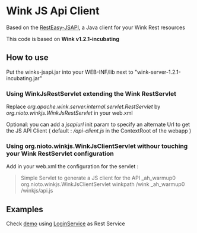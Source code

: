 Wink JS Api Client
==================
 
 Based on the [RestEasy-JSAPI](http://docs.jboss.org/resteasy/2.0.0.GA/userguide/html/AJAX_Client.html), a Java client for your Wink Rest resources
 

This code is based on **Wink v1.2.1-incubating**

How to use
----------

Put the winks-jsapi.jar into your WEB-INF/lib next to "wink-server-1.2.1-incubating.jar"

### Using WinkJsRestServlet extending the Wink RestServlet

Replace *org.apache.wink.server.internal.servlet.RestServlet* by *org.nioto.winkjs.WinkJsRestServlet* in your web.xml 

Optional: you can add a *jsapiurl* init param to specify an alternate Url to get the JS API Client ( default : */api-client.js* in the ContextRoot of the webapp )

### Using org.nioto.winkjs.WinkJsClientServlet withour touching your Wink RestServlet configuration

Add in your web.xml the configuration for the servlet :

> <servlet>
>  <description>Simple Servlet to generate a JS client for the API</description>
>  <servlet-name>_ah_warmup0</servlet-name>
>  <servlet-class>org.nioto.winkjs.WinkJsClientServlet</servlet-class>
>   <!-- Mandatory, we need to know the path associated with Wink -->
>   <init-param>
>    <param-name>winkpath</param-name>
>    <param-value>/wink</param-value>
>   </init-param>
> </servlet>
> <servlet-mapping>
>   <servlet-name>_ah_warmup0</servlet-name>
>   <url-pattern>/winkjs/api.js</url-pattern>
> </servlet-mapping> 

Examples 
--------

Check [demo](http://nioto-demo.appspot.com/) using [LoginService](/nioto/wink.js/blob/master/src/main/java/org/nioto/ws/LoginService.java) as Rest Service